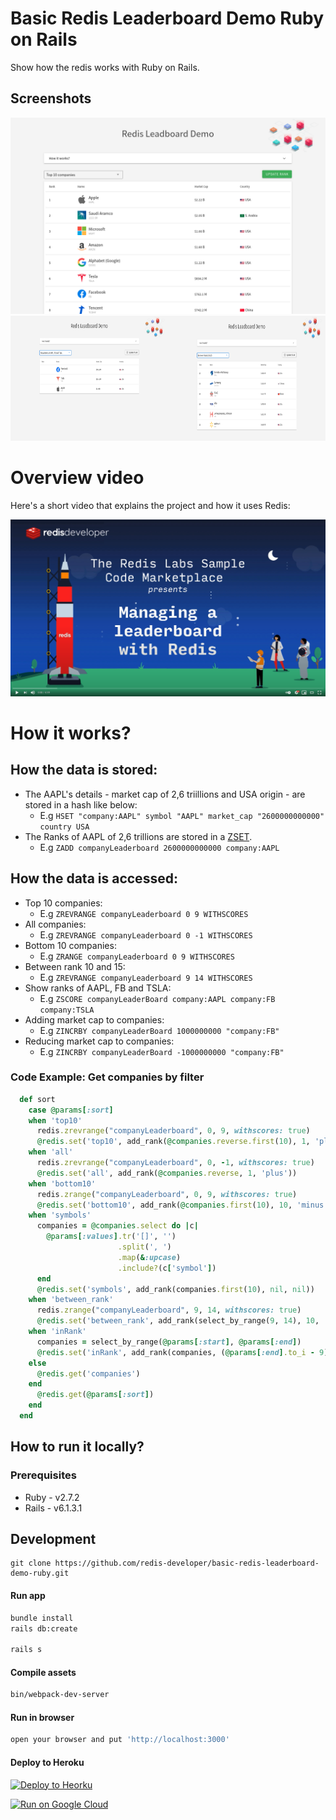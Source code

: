 # Basic Redis Leaderboard Demo Ruby on Rails

Show how the redis works with Ruby on Rails.

## Screenshots

![How it works](public/screenshot001.png)
<img src="public/screenshot002.png" width="50%" height='200'/><img src="public/screenshot003.png" width="50%" height='200'/>

# Overview video

Here's a short video that explains the project and how it uses Redis:

[![Watch the video on YouTube](public/YTThumbnail.png)](https://www.youtube.com/watch?v=GvLacDPaW80)

# How it works?

## How the data is stored:

- The AAPL's details - market cap of 2,6 triillions and USA origin - are stored in a hash like below:
  - E.g `HSET "company:AAPL" symbol "AAPL" market_cap "2600000000000" country USA`
- The Ranks of AAPL of 2,6 trillions are stored in a <a href="https://redislabs.com/ebook/part-1-getting-started/chapter-1-getting-to-know-redis/1-2-what-redis-data-structures-look-like/1-2-5-sorted-sets-in-redis/">ZSET</a>.
  - E.g `ZADD companyLeaderboard 2600000000000 company:AAPL`

## How the data is accessed:

- Top 10 companies:
  - E.g `ZREVRANGE companyLeaderboard 0 9 WITHSCORES`
- All companies:
  - E.g `ZREVRANGE companyLeaderboard 0 -1 WITHSCORES`
- Bottom 10 companies:
  - E.g `ZRANGE companyLeaderboard 0 9 WITHSCORES`
- Between rank 10 and 15:
  - E.g `ZREVRANGE companyLeaderboard 9 14 WITHSCORES`
- Show ranks of AAPL, FB and TSLA:
  - E.g `ZSCORE companyLeaderBoard company:AAPL company:FB company:TSLA`
- Adding market cap to companies:
  - E.g `ZINCRBY companyLeaderBoard 1000000000 "company:FB"`
- Reducing market cap to companies:
  - E.g `ZINCRBY companyLeaderBoard -1000000000 "company:FB"`

### Code Example: Get companies by filter

```Ruby
  def sort
    case @params[:sort]
    when 'top10'
      redis.zrevrange("companyLeaderboard", 0, 9, withscores: true)
      @redis.set('top10', add_rank(@companies.reverse.first(10), 1, 'plus'))
    when 'all'
      redis.zrevrange("companyLeaderboard", 0, -1, withscores: true)
      @redis.set('all', add_rank(@companies.reverse, 1, 'plus'))
    when 'bottom10'
      redis.zrange("companyLeaderboard", 0, 9, withscores: true)
      @redis.set('bottom10', add_rank(@companies.first(10), 10, 'minus'))
    when 'symbols'
      companies = @companies.select do |c|
        @params[:values].tr('[]', '')
                        .split(', ')
                        .map(&:upcase)
                        .include?(c['symbol'])
      end
      @redis.set('symbols', add_rank(companies.first(10), nil, nil))
    when 'between_rank'
      redis.zrange("companyLeaderboard", 9, 14, withscores: true)
      @redis.set('between_rank', add_rank(select_by_range(9, 14), 10, 'plus'))
    when 'inRank'
      companies = select_by_range(@params[:start], @params[:end])
      @redis.set('inRank', add_rank(companies, (@params[:end].to_i - 9), 'plus'))
    else
      @redis.get('companies')
    end
      @redis.get(@params[:sort])
    end
  end
```

## How to run it locally?

### Prerequisites

- Ruby - v2.7.2
- Rails - v6.1.3.1

## Development

```
git clone https://github.com/redis-developer/basic-redis-leaderboard-demo-ruby.git
```

#### Run app

```sh
bundle install
rails db:create

rails s
```

#### Compile assets

```sh
bin/webpack-dev-server
```

#### Run in browser

```sh
open your browser and put 'http://localhost:3000'
```

#### Deploy to Heroku

<p>
  <a href="https://heroku.com/deploy" target="_blank">
      <img src="https://www.herokucdn.com/deploy/button.svg" alt="Deploy to Heorku" />
  </a>
</p>
<p>
  <a href="https://deploy.cloud.run/?git_repo=https://github.com/redis-developer/basic-redis-leaderboard-demo-ruby" target="_blank">
      <img src="https://deploy.cloud.run/button.svg" alt="Run on Google Cloud" width="150px"/>
  </a>
</p>
